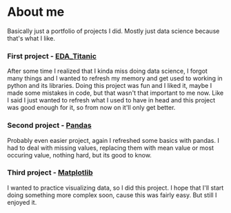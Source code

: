 # About me

Basically just a portfolio of projects I did. Mostly just data science because that's what I like. 

### First project - [EDA_Titanic](https://github.com/Spartakusovec/About-me/blob/main/EDA_titanic.py)
After some time I realized that I kinda miss doing data science, I forgot many things and I wanted to refresh my memory and get used to working in python and its libraries. Doing this project was fun and I liked it, maybe I made some mistakes in code, but that wasn't that important to me now. Like I said I just wanted to refresh what I used to have in head and this project was good enough for it, so from now on it'll only get better.

### Second project - [Pandas](https://github.com/Spartakusovec/About-me/blob/main/pandas_project.py)
Probably even easier project, again I refreshed some basics with pandas. I had to deal with missing values, replacing them with mean value or most occuring value, nothing hard, but its good to know.

### Third project - [Matplotlib](https://github.com/Spartakusovec/About-me/blob/main/matplotlip_project.py)
I wanted to practice visualizing data, so I did this project. I hope that I'll start doing something more complex soon, cause this was fairly easy. But still I enjoyed it.

